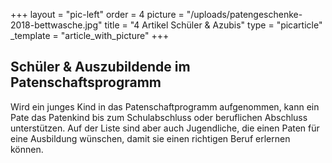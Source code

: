 +++
layout = "pic-left"
order = 4
picture = "/uploads/patengeschenke-2018-bettwasche.jpg"
title = "4 Artikel Schüler & Azubis"
type = "picarticle"
_template = "article_with_picture"
+++

## Schüler & Auszubildende im Patenschaftsprogramm

Wird ein junges Kind in das Patenschaftprogramm aufgenommen, kann ein Pate das Patenkind bis zum Schulabschluss oder beruflichen Abschluss unterstützen. Auf der Liste sind aber auch Jugendliche, die einen Paten für eine Ausbildung wünschen, damit sie einen richtigen Beruf erlernen können.

